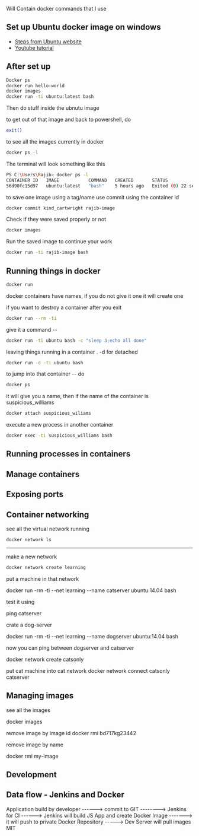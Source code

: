 
Will Contain docker commands that I use


## Set up Ubuntu docker image on windows

* [Steps from Ubuntu website](https://ubuntu.com/tutorials/windows-ubuntu-hyperv-containers#1-overview)
* [Youtube tutorial](https://www.youtube.com/watch?v=eZpLjKv9xvA)

## After set up
```sh
Docker ps
docker run hello-world
docker images
docker run -ti ubuntu:latest bash
```
Then do stuff inside the ubnutu image


to get out of that image and back to powershell, do 
```sh
exit()
```

to see all the images currently in docker
```sh
docker ps -l
```

The terminal will look something like this

```sh
PS C:\Users\Rajib> docker ps -l
CONTAINER ID   IMAGE           COMMAND   CREATED       STATUS                      PORTS     NAMES
56d90fc15d97   ubuntu:latest   "bash"    5 hours ago   Exited (0) 22 seconds ago             kind_cartwright
```

to save one image using a tag/name use commit using the container id

```sh
docker commit kind_cartwright rajib-image
```

Check if they were saved properly or not
```sh
docker images
```

Run the saved image to continue your work

```sh
docker run -ti rajib-image bash
```

## Running things in docker
```sh
docker run
```
docker containers have names, if you do not give it one it will create one

if you want to destroy a container after you exit
```sh
docker run --rm -ti
```
give it a command --
```sh
docker run -ti ubuntu bash -c "sleep 3;echo all done"
```

leaving things running in a container . -d for detached

```sh
docker run -d -ti ubuntu bash
```
to jump into that container -- do
```sh
docker ps
```
it will give you a name, then if the name of the container is suspicious_williams

```sh
docker attach suspicious_wiliams
```
execute a new process in another container
```sh
docker exec -ti suspicious_williams bash
```



## Running processes in containers

## Manage containers

## Exposing ports

## Container networking

see all the virtual network running
```sh
docker network ls
```

--- 


make a new network

```sh
docker network create learning
```
put a machine in that network

docker run -rm -ti --net learning --name catserver ubuntu:14.04 bash

test it using 

ping catserver

crate a dog-server

docker run -rm -ti --net learning --name dogserver ubuntu:14.04 bash

now you can ping between dogserver and catserver


docker network create catsonly

put cat machine into cat network
docker network connect catsonly catserver

## Managing images
see all the images

docker images

remove image by image id
docker rmi bd717kg23442

remove image by name

docker rmi my-image
## Development


## Data flow - Jenkins and Docker

Application build by developer ------> commit to GIT --------> Jenkins for CI ------> Jenkins will build JS App and create Docker Image -------> it will push to private Docker Repository -----> Dev Server will pull images
MIT
